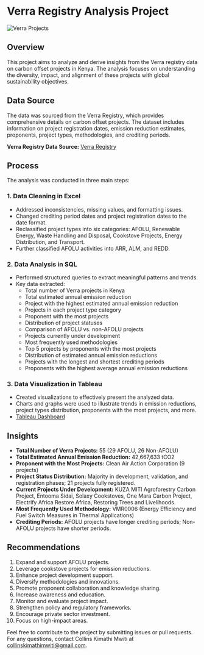 # Verra Registry Analysis Project
![Verra Projects](https://github.com/user-attachments/assets/e2e2e957-3f50-4503-a874-b46a9bce69bb)


## Overview
This project aims to analyze and derive insights from the Verra registry data on carbon offset projects in Kenya. The analysis focuses on understanding the diversity, impact, and alignment of these projects with global sustainability objectives.

## Data Source
The data was sourced from the Verra Registry, which provides comprehensive details on carbon offset projects. The dataset includes information on project registration dates, emission reduction estimates, proponents, project types, methodologies, and crediting periods.

**Verra Registry Data Source:** [Verra Registry](https://registry.verra.org/app/search/VCS/Registered)

## Process
The analysis was conducted in three main steps:

### 1. Data Cleaning in Excel
- Addressed inconsistencies, missing values, and formatting issues.
- Changed crediting period dates and project registration dates to the date format.
- Reclassified project types into six categories: AFOLU, Renewable Energy, Waste Handling and Disposal, Cookstove Projects, Energy Distribution, and Transport.
- Further classified AFOLU activities into ARR, ALM, and REDD.

### 2. Data Analysis in SQL
- Performed structured queries to extract meaningful patterns and trends.
- Key data extracted:
  - Total number of Verra projects in Kenya
  - Total estimated annual emission reduction
  - Project with the highest estimated annual emission reduction
  - Projects in each project type category
  - Proponent with the most projects
  - Distribution of project statuses
  - Comparison of AFOLU vs. non-AFOLU projects
  - Projects currently under development
  - Most frequently used methodologies
  - Top 5 projects by proponents with the most projects
  - Distribution of estimated annual emission reductions
  - Projects with the longest and shortest crediting periods
  - Proponents with the highest average annual emission reductions

### 3. Data Visualization in Tableau
- Created visualizations to effectively present the analyzed data.
- Charts and graphs were used to illustrate trends in emission reductions, project types distribution, proponents with the most projects, and more.
- [Tableau Dashboard](https://public.tableau.com/app/profile/collins.kimathi/viz/VerraProjectsInKenya/VerraProjects)

## Insights
- **Total Number of Verra Projects:** 55 (29 AFOLU, 26 Non-AFOLU)
- **Total Estimated Annual Emission Reduction:** 42,667,633 tCO2
- **Proponent with the Most Projects:** Clean Air Action Corporation (9 projects)
- **Project Status Distribution:** Majority in development, validation, and registration phases; 21 projects fully registered.
- **Current Projects Under Development:** KUZA MITI Agroforestry Carbon Project, Entooma Sidai, Solaxy Cookstoves, One Mara Carbon Project, Electrify Africa Restore Africa, Restoring Trees and Livelihoods.
- **Most Frequently Used Methodology:** VMR0006 (Energy Efficiency and Fuel Switch Measures in Thermal Applications)
- **Crediting Periods:** AFOLU projects have longer crediting periods; Non-AFOLU projects have shorter periods.

## Recommendations
1. Expand and support AFOLU projects.
2. Leverage cookstove projects for emission reductions.
3. Enhance project development support.
4. Diversify methodologies and innovations.
5. Promote proponent collaboration and knowledge sharing.
6. Increase awareness and education.
7. Monitor and evaluate project impact.
8. Strengthen policy and regulatory frameworks.
9. Encourage private sector investment.
10. Focus on high-impact areas.


Feel free to contribute to the project by submitting issues or pull requests. For any questions, contact Collins Kimathi Mwiti at [collinskimathimwiti@gmail.com](mailto:collinskimathimwiti@gmail.com).
